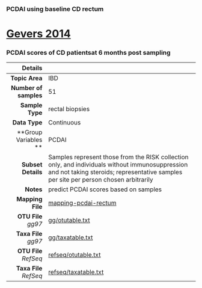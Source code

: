 ### PCDAI using baseline CD rectum
# [Gevers 2014]( ../docs/gevers.html )
### PCDAI scores of CD patientsat 6 months post sampling

| Details                   |                                                           |
| ------------------------: |-----------------------------------------------------------|
| **Topic Area**                | IBD                                                |
| **Number of samples**         | 51                                         |
| **Sample Type**               | rectal biopsies                                         |
| **Data Type**                 | Continuous                                           |
| **Group Variables **          | PCDAI                                           |
| **Subset Details**            | Samples represent those from the RISK collection only, and individuals without immunosuppression and not taking steroids; representative samples per site per person chosen arbitrarily                                  |
| **Notes**                     | predict PCDAI scores based on samples                                         |
| **Mapping File**              | [mapping-pcdai-rectum]( ../datasets/gevers/mapping-pcdai-rectum)        |
| **OTU File** *gg97*           | [gg/otutable.txt]( ../datasets/gevers/gg/otutable.txt)          |
| **Taxa File** *gg97*          | [gg/taxatable.txt]( ../datasets/gevers/gg/taxatable.txt)        |
| **OTU File** *RefSeq*         | [refseq/otutable.txt]( ../datasets/gevers/refseq/otutable.txt)  |
| **Taxa File** *RefSeq*        | [refseq/taxatable.txt]( ../datasets/gevers/refseq/taxatable.txt)|